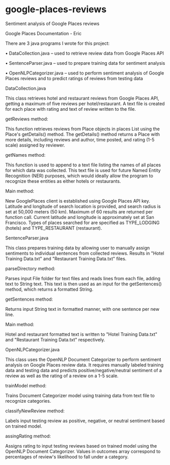 # google-places-reviews
Sentiment analysis of Google Places reviews

Google Places Documentation - Eric


There are 3 java programs I wrote for this project:

•	DataCollection.java – used to retrieve review data from Google Places API

•	SentenceParser.java – used to prepare training data for sentiment analysis

•	OpenNLPCategorizer.java – used to perform sentiment analysis of Google Places reviews and to predict ratings of reviews from testing data


DataCollection.java


This class retrieves hotel and restaurant reviews from Google Places API, getting a maximum of five reviews per hotel/restaurant. A text file is created for each place with rating and text of review written to the file.

getReviews method:

This function retrieves reviews from Place objects in places List using the Place's getDetails() method. The getDetails() method returns a Place with more details, including reviews and author, time posted, and rating (1-5 scale) assigned by reviewer.

getNames method:

This function is used to append to a text file listing the names of all places for which data was collected. This text file is used for future Named Entity Recognition (NER) purposes, which would ideally allow the program to recognize these entities as either hotels or restaurants.

Main method:

New GooglePlaces client is established using Google Places API key. Latitude and longitude of search location is provided, and search radius is set at 50,000 meters (50 km). Maximum of 60 results are returned per function call. Current latitude and longitude is approximately set at San Francisco. Types of places searched for are specified as TYPE_LODGING (hotels) and TYPE_RESTAURANT (restaurant).


SentenceParser.java


This class prepares training data by allowing user to manually assign sentiments to individual sentences from collected reviews. Results in "Hotel Training Data.txt" and "Restaurant Training Data.txt" files.

parseDirectory method:

Parses input File folder for text files and reads lines from each file, adding text to String text. This text is then used as an input for the getSentences() method, which returns a formatted String.

getSentences method:

Returns input String text in formatted manner, with one sentence per new line.

Main method:

Hotel and restaurant formatted text is written to "Hotel Training Data.txt" and "Restaurant Training Data.txt" respectively.


OpenNLPCategorizer.java


This class uses the OpenNLP Document Categorizer to perform sentiment analysis on Google Places review data. It requires manually labeled training data and testing data and predicts positive/negative/neutral sentiment of a review as well as the rating of a review on a 1-5 scale.

trainModel method:

Trains Document Categorizer model using training data from text file to recognize categories.

classifyNewReview method:

Labels input testing review as positive, negative, or neutral sentiment based on trained model.

assingRating method:

Assigns rating to input testing reviews based on trained model using the OpenNLP Document Categorizer. Values in outcomes array correspond to percentages of review's likelihood to fall under a category.
